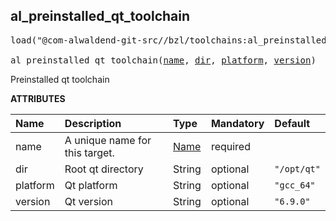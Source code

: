 <!-- Generated with Stardoc: http://skydoc.bazel.build -->



<a id="al_preinstalled_qt_toolchain"></a>

## al_preinstalled_qt_toolchain

<pre>
load("@com-alwaldend-git-src//bzl/toolchains:al_preinstalled_qt_toolchain.bzl", "al_preinstalled_qt_toolchain")

al_preinstalled_qt_toolchain(<a href="#al_preinstalled_qt_toolchain-name">name</a>, <a href="#al_preinstalled_qt_toolchain-dir">dir</a>, <a href="#al_preinstalled_qt_toolchain-platform">platform</a>, <a href="#al_preinstalled_qt_toolchain-version">version</a>)
</pre>

Preinstalled qt toolchain

**ATTRIBUTES**


| Name  | Description | Type | Mandatory | Default |
| :------------- | :------------- | :------------- | :------------- | :------------- |
| <a id="al_preinstalled_qt_toolchain-name"></a>name |  A unique name for this target.   | <a href="https://bazel.build/concepts/labels#target-names">Name</a> | required |  |
| <a id="al_preinstalled_qt_toolchain-dir"></a>dir |  Root qt directory   | String | optional |  `"/opt/qt"`  |
| <a id="al_preinstalled_qt_toolchain-platform"></a>platform |  Qt platform   | String | optional |  `"gcc_64"`  |
| <a id="al_preinstalled_qt_toolchain-version"></a>version |  Qt version   | String | optional |  `"6.9.0"`  |


